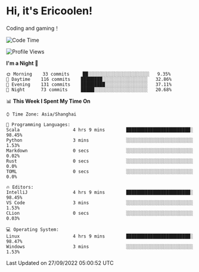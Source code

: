 # Hi, it's Ericoolen!
Coding and gaming！

<!--START_SECTION:waka-->
![Code Time](http://img.shields.io/badge/Code%20Time-402%20hrs%2019%20mins-blue)

![Profile Views](http://img.shields.io/badge/Profile%20Views-1-blue)

**I'm a Night 🦉** 

```text
🌞 Morning    33 commits     ██░░░░░░░░░░░░░░░░░░░░░░░   9.35% 
🌆 Daytime    116 commits    ████████░░░░░░░░░░░░░░░░░   32.86% 
🌃 Evening    131 commits    █████████░░░░░░░░░░░░░░░░   37.11% 
🌙 Night      73 commits     █████░░░░░░░░░░░░░░░░░░░░   20.68%

```


📊 **This Week I Spent My Time On** 

```text
⌚︎ Time Zone: Asia/Shanghai

💬 Programming Languages: 
Scala                    4 hrs 9 mins        ████████████████████████░   98.45% 
Python                   3 mins              ░░░░░░░░░░░░░░░░░░░░░░░░░   1.53% 
Markdown                 0 secs              ░░░░░░░░░░░░░░░░░░░░░░░░░   0.02% 
Rust                     0 secs              ░░░░░░░░░░░░░░░░░░░░░░░░░   0.0% 
TOML                     0 secs              ░░░░░░░░░░░░░░░░░░░░░░░░░   0.0%

🔥 Editors: 
IntelliJ                 4 hrs 9 mins        ████████████████████████░   98.45% 
VS Code                  3 mins              ░░░░░░░░░░░░░░░░░░░░░░░░░   1.53% 
CLion                    0 secs              ░░░░░░░░░░░░░░░░░░░░░░░░░   0.03%

💻 Operating System: 
Linux                    4 hrs 9 mins        ████████████████████████░   98.47% 
Windows                  3 mins              ░░░░░░░░░░░░░░░░░░░░░░░░░   1.53%

```


 Last Updated on 27/09/2022 05:00:52 UTC
<!--END_SECTION:waka-->

